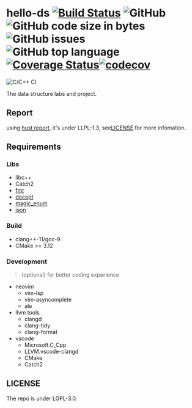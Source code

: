 # hello-ds [![Build Status](https://travis-ci.com/colinaaa/hello-ds.svg?branch=master)](https://travis-ci.com/colinaaa/hello-ds) ![GitHub](https://img.shields.io/github/license/colinaaa/hello-ds) ![GitHub code size in bytes](https://img.shields.io/github/languages/code-size/colinaaa/hello-ds) ![GitHub issues](https://img.shields.io/github/issues/colinaaa/hello-ds) ![GitHub top language](https://img.shields.io/github/languages/top/colinaaa/hello-ds)[![Coverage Status](https://coveralls.io/repos/github/colinaaa/hello-ds/badge.svg?branch=master)](https://coveralls.io/github/colinaaa/hello-ds?branch=master)[![codecov](https://codecov.io/gh/colinaaa/hello-ds/branch/master/graph/badge.svg)](https://codecov.io/gh/colinaaa/hello-ds)
![C/C++ CI](https://github.com/colinaaa/hello-ds/workflows/C/C++%20CI/badge.svg)

The data structure labs and project.

## Report

using [hust report](https://github.com/hust-latex/hustreport), it's under LLPL-1.3, see[LICENSE](./doc/LICENSE) for more infomation.

## Requirements

### Libs

- libc++
- Catch2
- [fmt](https://github.com/fmtlib/fmt)
- [docopt](https://github.com/docopt/docopt.cpp)
- [magic_enum](https://github.com/Neargye/magic_enum)
- [json](https://github.com/nlohmann/json)

### Build
- clang++-11/gcc-9
- CMake >= 3.12

### Development

> (optional) for better coding experience

- neovim
  - vim-lsp
  - vim-asyncomplete
  - ale
- llvm tools
  - clangd
  - clang-tidy
  - clang-format
- vscode
  - Microsoft.C_Cpp
  - LLVM.vscode-clangd
  - CMake
  - Catch2

## LICENSE

The repo is under LGPL-3.0.
